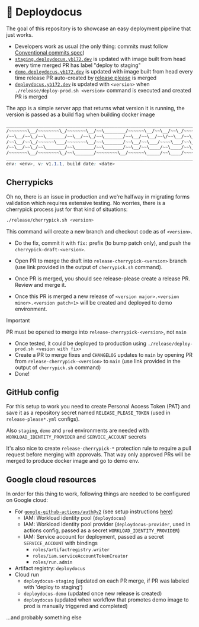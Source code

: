 # 🦕 Deploydocus 

The goal of this repository is to showcase an easy deployment pipeline that just works.

 * Developers work as usual (the only thing: commits must follow [Conventional commits spec](https://www.conventionalcommits.org/en/v1.0.0/))
 * [`staging.deploydocus.yb172.dev`](http://staging.deploydocus.yb172.dev) is updated with image built from head every time merged PR has label "deploy to staging"
 * [`demo.deploydocus.yb172.dev`](http://demo.deploydocus.yb172.dev) is updated with image built from head every time release PR auto-created by [release please](https://github.com/googleapis/release-please-action) is merged
 * [`deploydocus.yb172.dev`](http://deploydocus.yb172.dev) is updated with `<version>` when `./release/deploy-prod.sh <version>` command is executed and created PR is merged

The app is a simple server app that returns what version it is running, the version is passed as a build flag when building docker image

```css
_________________________________________________________________________________________________________________________
/~~~~~~~\__/~~~~~~~~\_/~~~~~~~\__/~~\________/~~~~~~\__/~~\__/~~\_/~~~~~~~\___/~~~~~~\___/~~~~~~\__/~~\__/~~\__/~~~~~~\__
/~~\__/~~\_/~~\_______/~~\__/~~\_/~~\_______/~~\__/~~\__/~~\/~~\__/~~\__/~~\_/~~\__/~~\_/~~\__/~~\_/~~\__/~~\_/~~\_______
/~~\__/~~\_/~~~~~~\___/~~~~~~~\__/~~\_______/~~\__/~~\___/~~~~\___/~~\__/~~\_/~~\__/~~\_/~~\_______/~~\__/~~\__/~~~~~~\__
/~~\__/~~\_/~~\_______/~~\_______/~~\_______/~~\__/~~\____/~~\____/~~\__/~~\_/~~\__/~~\_/~~\__/~~\_/~~\__/~~\_______/~~\_
/~~~~~~~\__/~~~~~~~~\_/~~\_______/~~~~~~~~\__/~~~~~~\_____/~~\____/~~~~~~~\___/~~~~~~\___/~~~~~~\___/~~~~~~\___/~~~~~~\__
_________________________________________________________________________________________________________________________
env: <env>, v: v1.1.1, build date: <date>
```

## Cherrypicks

Oh no, there is an issue in production and we're halfway in migrating forms validation which requires extensive testing. No worries, there is a cherrypick process just for that kind of situations:

```sh
./release/cherrypick.sh <version>
```

This command will create a new branch and checkout code as of `<version>`.

 * Do the fix, commit it with `fix:` prefix (to bump patch only), and push the `cherrypick-draft-<version>`.

 * Open PR to merge the draft into `release-cherrypick-<version>` branch (use link provided in the output of `cherrypick.sh` command).
 * Once PR is merged, you should see release-please create a release PR. Review and merge it.
 * Once this PR is merged a new release of `<version major>.<version minor>.<version patch+1>` will be created and deployed to demo environment.

> [!IMPORTANT]  
> PR must be opened to merge into `release-cherrypick-<version>`, not `main`

 * Once tested, it could be deployed to production using `./release/deploy-prod.sh <vesion with fix>`
 * Create a PR to merge fixes and `CHANGELOG` updates to `main` by opening PR from `release-cherrypick-<version>` to `main` (use link provided in the output of `cherrypick.sh` command)
 * Done!

## GitHub config

For this setup to work you need to create Personal Access Token (PAT) and save it as a repository secret named `RELEASE_PLEASE_TOKEN` (used in `release-please*.yml` configs).

Also `staging`, `demo` and `prod` environments are needed with `WORKLOAD_IDENTITY_PROVIDER` and `SERVICE_ACCOUNT` secrets

It's also nice to create `release-cherrypick-*` protection rule to require a pull request before merging with approvals. That way only approved PRs will be merged to produce docker image and go to demo env.

## Google cloud resources

In order for this thing to work, following things are needed to be configured on Google cloud:
 * For [`google-github-actions/auth@v2`](https://github.com/google-github-actions/auth) (see setup instructions [here](https://github.com/google-github-actions/auth?tab=readme-ov-file#preferred-direct-workload-identity-federation))
   * IAM: Workload identity pool (`deploydocus`)
   * IAM: Workload identity pool provider (`deploydocus-provider`, used in actions config, passed as a secret `WORKLOAD_IDENTITY_PROVIDER`)
   * IAM: Service account for deployment, passed as a secret `SERVICE_ACCOUNT` with bindings
     * `roles/artifactregistry.writer`
     * `roles/iam.serviceAccountTokenCreator`
     * `roles/run.admin`
 * Artifact registry: `deploydocus`
 * Cloud run
   * `deploydocus-staging` (updated on each PR merge, if PR was labeled with 'deploy to staging')
   * `deploydocus-demo` (updated once new release is created)
   * `deploydocus` (updated when workflow that promotes demo image to prod is manually triggered and completed)

...and probably something else
